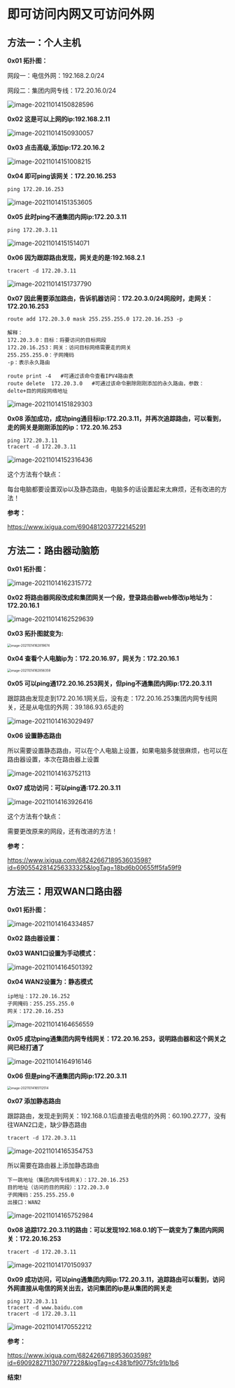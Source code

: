 

# 即可访问内网又可访问外网



## 方法一：个人主机

**0x01 拓扑图：**

网段一：电信外网：192.168.2.0/24

网段二：集团内网专线：172.20.16.0/24

![image-20211014150828596](assets/image-20211014150828596.png)





**0x02 这是可以上网的ip:192.168.2.11**

![image-20211014150930057](assets/image-20211014150930057.png)



**0x03 点击高级,添加ip:172.20.16.2**

![image-20211014151008215](assets/image-20211014151008215.png)



**0x04 即可ping该网关：172.20.16.253**

```shell
ping 172.20.16.253
```

![image-20211014151353605](assets/image-20211014151353605.png)



**0x05 此时ping不通集团内网ip:172.20.3.11**

```
ping 172.20.3.11
```



![image-20211014151514071](assets/image-20211014151514071.png)



**0x06 因为跟踪路由发现，网关走的是:192.168.2.1**

```shell
tracert -d 172.20.3.11
```



![image-20211014151737790](assets/image-20211014151737790.png)



**0x07 因此需要添加路由，告诉机器访问：172.20.3.0/24网段时，走网关：172.20.16.253**

```shell
route add 172.20.3.0 mask 255.255.255.0 172.20.16.253 -p

解释：
172.20.3.0：目标：将要访问的目标网段
172.20.16.253：网关：访问目标网络需要走的网关
255.255.255.0：子网掩码
-p：表示永久路由

route print -4   #可通过该命令查看IPV4路由表
route delete  172.20.3.0   #可通过该命令删除刚刚添加的永久路由，参数：delte+目的网段网络地址
```

![image-20211014151829303](assets/image-20211014151829303.png)



**0x08 添加成功，成功ping通目标ip:172.20.3.11，并再次追踪路由，可以看到，走的网关是刚刚添加的ip：172.20.16.253**

```shell
ping 172.20.3.11
tracert -d 172.20.3.11
```

![image-20211014152316436](assets/image-20211014152316436.png)





这个方法有个缺点：

每台电脑都要设置双ip以及静态路由，电脑多的话设置起来太麻烦，还有改进的方法！



**参考：**

https://www.ixigua.com/6904812037722145291



## 方法二：路由器动脑筋



**0x01 拓扑图：**

![image-20211014162315772](assets/image-20211014162315772.png)



**0x02 将路由器网段改成和集团网关一个段，登录路由器web修改ip地址为：172.20.16.1**

![image-20211014162529639](assets/image-20211014162529639.png)



**0x03 拓扑图就变为:**

<img src="assets/image-20211014162819674.png" alt="image-20211014162819674" style="zoom:50%;" />



**0x04 查看个人电脑ip为：172.20.16.97，网关为：172.20.16.1**

<img src="assets/image-20211014162856359.png" alt="image-20211014162856359" style="zoom:50%;" />



**0x05 可以ping通172.20.16.253网关，但ping不通集团内网ip:172.20.3.11**

跟踪路由发现走到172.20.16.1网关后，没有走：172.20.16.253集团内网专线网关，还是从电信的外网：39.186.93.65走的

![image-20211014163029497](assets/image-20211014163029497.png)



**0x06 设置静态路由**

 所以需要设置静态路由，可以在个人电脑上设置，如果电脑多就很麻烦，也可以在路由器设置，本次在路由器上设置

![image-20211014163752113](assets/image-20211014163752113.png)



**0x07 成功访问：可以ping通:172.20.3.11**

![image-20211014163926416](assets/image-20211014163926416.png)



这个方法有个缺点：

需要更改原来的网段，还有改进的方法！



**参考：**

https://www.ixigua.com/6824266718953603598?id=6905542814256333325&logTag=18bd6b00655ff5fa59f9



## 方法三：用双WAN口路由器



**0x01 拓扑图：**

![image-20211014164334857](assets/image-20211014164334857.png)



**0x02 路由器设置：**

**0x03 WAN1口设置为手动模式：**

![image-20211014164501392](assets/image-20211014164501392.png)



**0x04 WAN2设置为：静态模式**

```
ip地址：172.20.16.252
子网掩码：255.255.255.0
网关：172.20.16.253
```

![image-20211014164656559](assets/image-20211014164656559.png)



**0x05 成功ping通集团内网专线网关：172.20.16.253，说明路由器和这个网关之间已经打通了**

![image-20211014164916146](assets/image-20211014164916146.png)



**0x06 但是ping不通集团内网ip:172.20.3.11**

<img src="assets/image-20211014165112514.png" alt="image-20211014165112514" style="zoom:50%;" />



**0x07 添加静态路由**

跟踪路由，发现走到网关：192.168.0.1后直接去电信的外网：60.190.27.77，没有往WAN2口走，缺少静态路由

```shell
tracert -d 172.20.3.11
```

![image-20211014165354753](assets/image-20211014165354753.png)



所以需要在路由器上添加静态路由

```
下一跳地址（集团内网专线网关）：172.20.16.253
目的地址（访问的目的网段）：172.20.3.0
子网掩码：255.255.255.0
出接口：WAN2
```

![image-20211014165752984](assets/image-20211014165752984.png)





**0x08 追踪172.20.3.11的路由：可以发现192.168.0.1的下一跳变为了集团内网网关：172.20.16.253**

```
tracert -d 172.20.3.11
```

![image-20211014170150937](assets/image-20211014170150937.png)



**0x09 成功访问，可以ping通集团内网ip:172.20.3.11，追踪路由可以看到，访问外网直接从电信的网关出去，访问集团的ip是从集团的网关走**

```
ping 172.20.3.11
tracert -d www.baidu.com
tracert -d 172.20.3.11
```



![image-20211014170552212](assets/image-20211014170552212.png)



**参考：**

https://www.ixigua.com/6824266718953603598?id=6909282711307977228&logTag=c4381bf90775fc91b1b6



**结束!**